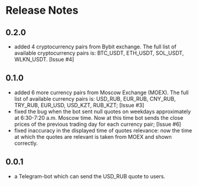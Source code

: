 # Release Notes

## 0.2.0
*   added 4 cryptocurrency pairs from Bybit exchange. The full list of available cryptocurrency pairs is:
    BTC_USDT, ETH_USDT, SOL_USDT, WLKN_USDT. [Issue #4]

## 0.1.0
*   added 6 more currency pairs from Moscow Exchange (MOEX). The full list of available currency pairs is:
    USD_RUB, EUR_RUB, CNY_RUB, TRY_RUB, EUR_USD, USD_KZT, RUB_KZT; [Issue #3]
*   fixed the bug when the bot sent null quotes on weekdays approximately at 6:30-7:20 a.m. Moscow time. Now
    at this time bot sends the close prices of the previous trading day for each currency pair; [Issue #6]
*   fixed inaccuracy in the displayed time of quotes relevance: now the time at which the quotes are
    relevant is taken from MOEX and shown correctly.

## 0.0.1
*   a Telegram-bot which can send the USD_RUB quote to users.
